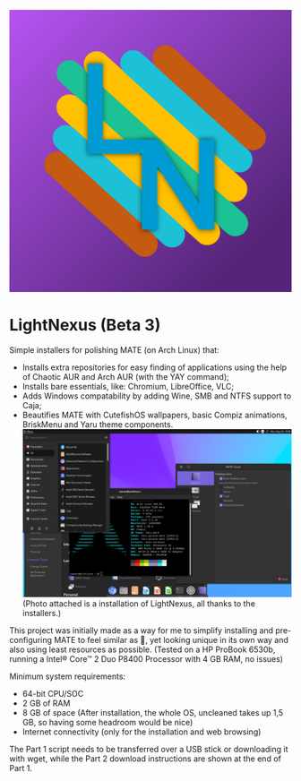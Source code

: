 ![Logo](https://github.com/thelegendaryboy64/LightNexus/blob/main/images/lightnexus.png?raw=true)
# LightNexus (Beta 3)
Simple installers for polishing MATE (on Arch Linux) that:
 - Installs extra repositories for easy finding of applications using the help of Chaotic AUR and Arch AUR (with the YAY command);
 - Installs bare essentials, like: Chromium, LibreOffice, VLC;
 - Adds Windows compatability by adding Wine, SMB and NTFS support to Caja;
 - Beautifies MATE with CutefishOS wallpapers, basic Compiz animations, BriskMenu and Yaru theme components.
![Screenshot of a installation of LightNexus, all thanks to the installers.](https://github.com/thelegendaryboy64/LightNexus/blob/main/images/vmware_9AxL9veAFS.png?raw=true)
(Photo attached is a installation of LightNexus, all thanks to the installers.)

This project was initially made as a way for me to simplify installing and pre-configuring MATE to feel similar as 🍎, yet looking unique in its own way and also using least resources as possible. (Tested on a HP ProBook 6530b, running a Intel® Core™ 2 Duo P8400 Processor with 4 GB RAM, no issues)

Minimum system requirements:
 - 64-bit CPU/SOC
 - 2 GB of RAM
 - 8 GB of space (After installation, the whole OS, uncleaned takes up 1,5 GB, so having some headroom would be nice)
 - Internet connectivity (only for the installation and web browsing)

The Part 1 script needs to be transferred over a USB stick or downloading it with wget, while the Part 2 download instructions are shown at the end of Part 1.
